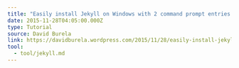 ```yaml
---
title: "Easily install Jekyll on Windows with 2 command prompt entries and Chocolatey"
date: 2015-11-28T04:05:00.000Z
type: Tutorial
source: David Burela
link: https://davidburela.wordpress.com/2015/11/28/easily-install-jekyll-on-windows-with-3-command-prompt-entries-and-chocolatey/
tool:
  - tool/jekyll.md
---
```





